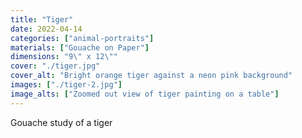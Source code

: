 ```yaml
---
title: "Tiger"
date: 2022-04-14
categories: ["animal-portraits"]
materials: ["Gouache on Paper"]
dimensions: "9\" x 12\""
cover: "./tiger.jpg"
cover_alt: "Bright orange tiger against a neon pink background"
images: ["./tiger-2.jpg"]
image_alts: ["Zoomed out view of tiger painting on a table"]
---
```

Gouache study of a tiger